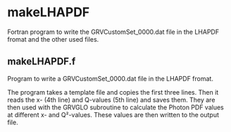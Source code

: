 # makeLHAPDF
Fortran program to write the GRVCustomSet_0000.dat file in the LHAPDF fromat and the other used files.

## makeLHAPDF.f
Program to write a GRVCustomSet_0000.dat file in the LHAPDF fromat.

The program takes a template file and copies the first three lines. 
Then it reads the x- (4th line) and Q-values (5th line) and saves them. 
They are then used with the GRVGLO subroutine to calculate the Photon PDF values at different x- and Q²-values. 
These values are then written to the output file.
